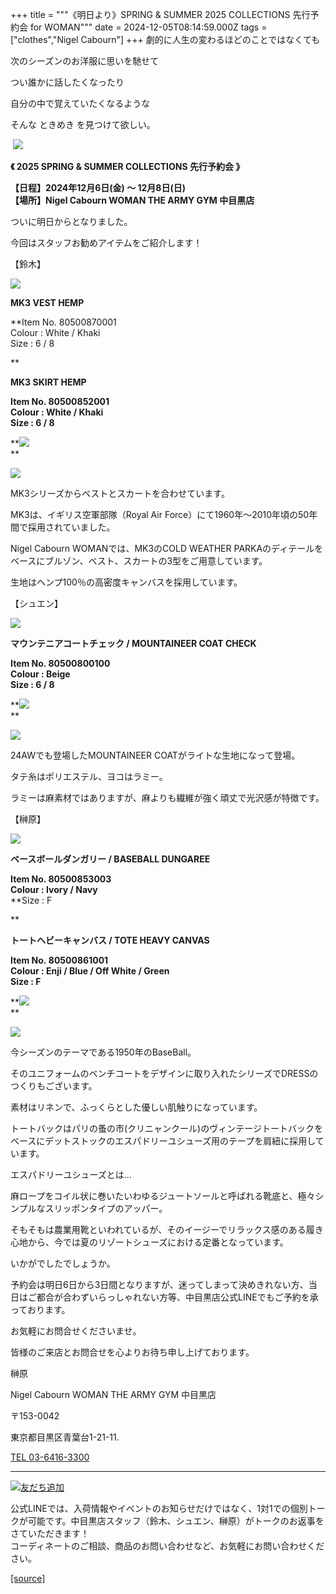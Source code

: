 +++
title = """《明日より》SPRING & SUMMER 2025 COLLECTIONS 先行予約会 for WOMAN"""
date = 2024-12-05T08:14:59.000Z
tags = ["clothes","Nigel Cabourn"]
+++
劇的に人生の変わるほどのことではなくても

次のシーズンのお洋服に思いを馳せて

つい誰かに話したくなったり

自分の中で覚えていたくなるような

そんな ときめき を見つけて欲しい。

 ![](https://cdn.shopify.com/s/files/1/0094/9295/5196/files/Source_Han_Serif_JP_d9221b0e-9ed4-47d8-a94b-90b4719858c5_480x480.png?v=1733386178)

**《 2025 SPRING & SUMMER COLLECTIONS 先行予約会 》**

**【日程】2024年12月6日(金) ～ 12月8日(日)**  
**【場所】Nigel Cabourn WOMAN THE ARMY GYM 中目黒店**

ついに明日からとなりました。

今回はスタッフお勧めアイテムをご紹介します！  
  

【鈴木】

![](https://cdn.shopify.com/s/files/1/0094/9295/5196/files/IMG_9845_25825952-9ade-4981-8659-f80fd321e9df_480x480.jpg?v=1733386243)

**MK3 VEST HEMP**

**Item No. 80500870001  
Colour : White / Khaki  
Size : 6 / 8  
  
**

**MK3 SKIRT HEMP**

**Item No. 80500852001  
Colour : White / Khaki  
Size : 6 / 8**

**![](https://cdn.shopify.com/s/files/1/0094/9295/5196/files/IMG_9857_cb8dbac6-9fa3-4d0d-90d1-e19bf7afa77b_480x480.jpg?v=1733382016)  
**

**![](https://cdn.shopify.com/s/files/1/0094/9295/5196/files/IMG_9858_47cabce1-9f43-44e2-9018-44e41aa062dc_480x480.jpg?v=1733382016)**

MK3シリーズからベストとスカートを合わせています。

MK3は、イギリス空軍部隊（Royal Air Force）にて1960年〜2010年頃の50年間で採用されていました。  
  

Nigel Cabourn WOMANでは、MK3のCOLD WEATHER PARKAのディテールをベースにブルゾン、ベスト、スカートの3型をご用意しています。

生地はヘンプ100％の高密度キャンバスを採用しています。  
  

【シュエン】

![](https://cdn.shopify.com/s/files/1/0094/9295/5196/files/IMG_9865_10c2087e-1d38-456e-af13-8b6cbb6d03a0_480x480.jpg?v=1733380614)

**マウンテニアコートチェック / MOUNTAINEER COAT CHECK**

**Item No. 80500800100  
Colour : Beige  
Size : 6 / 8**

**![](https://cdn.shopify.com/s/files/1/0094/9295/5196/files/IMG_9815_480x480.jpg?v=1733380614)  
**

**![](https://cdn.shopify.com/s/files/1/0094/9295/5196/files/IMG_9866_d2ffb1bb-2d94-4632-9c3a-4d4480c69cd6_480x480.jpg?v=1733380615)**

24AWでも登場したMOUNTAINEER COATがライトな生地になって登場。

タテ糸はポリエステル、ヨコはラミー。

ラミーは麻素材ではありますが、麻よりも繊維が強く頑丈で光沢感が特徴です。  
  

【榊原】

![](https://cdn.shopify.com/s/files/1/0094/9295/5196/files/IMG_9727_d70a172d-c418-4705-b40b-b20c9b3a36c0_480x480.jpg?v=1733380615)

**ベースボールダンガリー / BASEBALL DUNGAREE**

**Item No. 80500853003**  
**Colour : Ivory / Navy**  
**Size : F  
  
**

**トートヘビーキャンバス / TOTE HEAVY CANVAS**

**Item No. 80500861001  
Colour : Enji / Blue / Off White / Green  
Size : F**

**![](https://cdn.shopify.com/s/files/1/0094/9295/5196/files/IMG_9748_9ef3e1a1-da88-405c-85a3-96568117f24e_480x480.jpg?v=1733380615)  
**

**![](https://cdn.shopify.com/s/files/1/0094/9295/5196/files/IMG_9751_47963e09-e1a6-49ea-ac9a-4f3e92c206d0_480x480.jpg?v=1733380616)**

今シーズンのテーマである1950年のBaseBall。

そのユニフォームのベンチコートをデザインに取り入れたシリーズでDRESSのつくりもございます。  
  

素材はリネンで、ふっくらとした優しい肌触りになっています。

トートバックはパリの蚤の市(クリニャンクール)のヴィンテージトートバックをベースにデットストックのエスパドリーユシューズ用のテープを肩紐に採用しています。  
  

エスパドリーユシューズとは…

麻ロープをコイル状に巻いたいわゆるジュートソールと呼ばれる靴底と、極々シンプルなスリッポンタイプのアッパー。

そもそもは農業用靴といわれているが、そのイージーでリラックス感のある履き心地から、今では夏のリゾートシューズにおける定番となっています。  
  
  

いかがでしたでしょうか。  
  

予約会は明日6日から3日間となりますが、迷ってしまって決めきれない方、当日はご都合が合わずいらっしゃれない方等、中目黒店公式LINEでもご予約を承っております。

お気軽にお問合せくださいませ。  
  

皆様のご来店とお問合せを心よりお待ち申し上げております。  
  
  

榊原  
  

Nigel Cabourn WOMAN THE ARMY GYM 中目黒店

〒153-0042

東京都目黒区青葉台1-21-11.

[TEL 03-6416-3300](tel:0364163300)

* * *

[![友だち追加](https://scdn.line-apps.com/n/line_add_friends/btn/ja.png)](https://lin.ee/5JWWW18)

公式LINEでは、入荷情報やイベントのお知らせだけではなく、1対1での個別トークが可能です。中目黒店スタッフ（鈴木、シュエン、榊原）がトークのお返事をさていただきます！  
コーディネートのご相談、商品のお問い合わせなど、お気軽にお問い合わせください。

[[source]](https://cabourn.jp/blogs/shop-info/nakameguro20241205)

